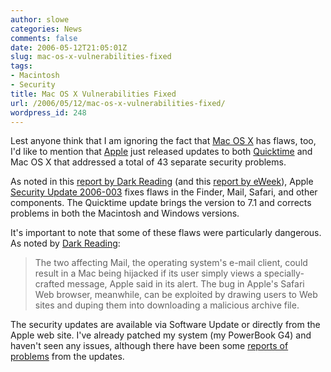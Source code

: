 ```yaml
---
author: slowe
categories: News
comments: false
date: 2006-05-12T21:05:01Z
slug: mac-os-x-vulnerabilities-fixed
tags:
- Macintosh
- Security
title: Mac OS X Vulnerabilities Fixed
url: /2006/05/12/mac-os-x-vulnerabilities-fixed/
wordpress_id: 248
---
```


Lest anyone think that I am ignoring the fact that [Mac OS X](http://www.apple.com/macosx/) has flaws, too, I'd like to mention that [Apple](http://www.apple.com/) just released updates to both [Quicktime](http://www.apple.com/quicktime/) and Mac OS X that addressed a total of 43 separate security problems.

As noted in this [report by Dark Reading](http://www.darkreading.com/document.asp?doc_id=94771&f_src=darkreading_section_318) (and this [report by eWeek](http://www.eweek.com/article2/0,1759,1961642,00.asp)), Apple [Security Update 2006-003](http://docs.info.apple.com/article.html?artnum=303737) fixes flaws in the Finder, Mail, Safari, and other components. The Quicktime update brings the version to 7.1 and corrects problems in both the Macintosh and Windows versions.

It's important to note that some of these flaws were particularly dangerous. As noted by [Dark Reading](http://www.darkreading.com):

>The two affecting Mail, the operating system's e-mail client, could result in a Mac being hijacked if its user simply views a specially-crafted message, Apple said in its alert. The bug in Apple's Safari Web browser, meanwhile, can be exploited by drawing users to Web sites and duping them into downloading a malicious archive file.

The security updates are available via Software Update or directly from the Apple web site. I've already patched my system (my PowerBook G4) and haven't seen any issues, although there have been some [reports of problems](http://www.macnn.com/articles/06/05/11/troubleshooting.updates/) from the updates.
